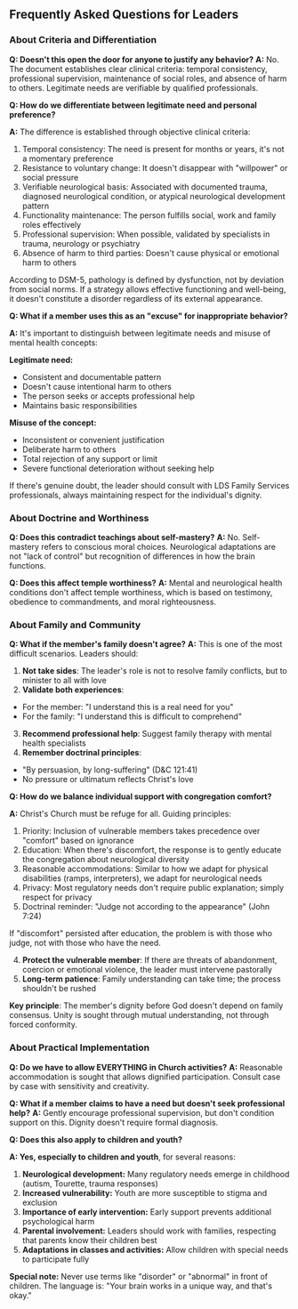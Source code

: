 ## Frequently Asked Questions for Leaders

### About Criteria and Differentiation

**Q: Doesn't this open the door for anyone to justify any behavior?**
**A:** No. The document establishes clear clinical criteria:
temporal consistency, professional supervision, maintenance
of social roles, and absence of harm to others. Legitimate needs
are verifiable by qualified professionals.

**Q: How do we differentiate between legitimate need and personal preference?**

**A:** The difference is established through objective clinical criteria:

1. Temporal consistency: The need is present for months or years, it's not a momentary preference
1. Resistance to voluntary change: It doesn't disappear with "willpower" or social pressure
1. Verifiable neurological basis: Associated with documented trauma, diagnosed neurological condition, or atypical neurological development pattern
1. Functionality maintenance: The person fulfills social, work and family roles effectively
1. Professional supervision: When possible, validated by specialists in trauma, neurology or psychiatry
1. Absence of harm to third parties: Doesn't cause physical or emotional harm to others

According to DSM-5, pathology is defined by dysfunction, not by deviation from social norms. If a strategy allows effective functioning and well-being, it doesn't constitute a disorder regardless of its external appearance.

**Q: What if a member uses this as an "excuse" for inappropriate behavior?**

**A:** It's important to distinguish between legitimate needs and misuse of mental health concepts:

**Legitimate need:**

- Consistent and documentable pattern
- Doesn't cause intentional harm to others
- The person seeks or accepts professional help
- Maintains basic responsibilities

**Misuse of the concept:**

- Inconsistent or convenient justification
- Deliberate harm to others
- Total rejection of any support or limit
- Severe functional deterioration without seeking help

If there's genuine doubt, the leader should consult with LDS Family Services professionals, always maintaining respect for the individual's dignity.

### About Doctrine and Worthiness

**Q: Does this contradict teachings about self-mastery?**
**A:** No. Self-mastery refers to conscious moral choices.
Neurological adaptations are not "lack of control" but
recognition of differences in how the brain functions.

**Q: Does this affect temple worthiness?**
**A:** Mental and neurological health conditions don't affect
temple worthiness, which is based on testimony, obedience
to commandments, and moral righteousness.



### About Family and Community

**Q: What if the member's family doesn't agree?**
**A:** This is one of the most difficult scenarios. Leaders should:

1. **Not take sides**: The leader's role is not to resolve family conflicts, but to minister to all with love
2. **Validate both experiences**:

- For the member: "I understand this is a real need for you"
- For the family: "I understand this is difficult to comprehend"

3. **Recommend professional help**: Suggest family therapy with mental health specialists
4. **Remember doctrinal principles**:

- "By persuasion, by long-suffering" (D&C 121:41)
- No pressure or ultimatum reflects Christ's love

**Q: How do we balance individual support with congregation comfort?**

**A:** Christ's Church must be refuge for all. Guiding principles:

1. Priority: Inclusion of vulnerable members takes precedence over "comfort" based on ignorance
2. Education: When there's discomfort, the response is to gently educate the congregation about neurological diversity
3. Reasonable accommodations: Similar to how we adapt for physical disabilities (ramps, interpreters), we adapt for neurological needs
4. Privacy: Most regulatory needs don't require public explanation; simply respect for privacy
5. Doctrinal reminder: "Judge not according to the appearance" (John 7:24)

If "discomfort" persisted after education, the problem is with those who judge, not with those who have the need.

4. **Protect the vulnerable member**: If there are threats of abandonment, coercion or emotional violence, the leader must intervene pastorally
5. **Long-term patience**: Family understanding can take time; the process shouldn't be rushed

**Key principle**: The member's dignity before God doesn't depend on family consensus. Unity is sought through mutual understanding, not through forced conformity.

### About Practical Implementation

**Q: Do we have to allow EVERYTHING in Church activities?**
**A:** Reasonable accommodation is sought that allows dignified participation.
Consult case by case with sensitivity and creativity.

**Q: What if a member claims to have a need but doesn't seek professional help?**
**A:** Gently encourage professional supervision, but don't
condition support on this. Dignity doesn't require formal
diagnosis.

**Q: Does this also apply to children and youth?**

**A: Yes, especially to children and youth**, for several reasons:

1. **Neurological development:** Many regulatory needs emerge in childhood (autism, Tourette, trauma responses)
2. **Increased vulnerability:** Youth are more susceptible to stigma and exclusion
3. **Importance of early intervention:** Early support prevents additional psychological harm
4. **Parental involvement:** Leaders should work with families, respecting that parents know their children best
5. **Adaptations in classes and activities:** Allow children with special needs to participate fully

**Special note:** Never use terms like "disorder" or "abnormal" in front of children. The language is: "Your brain works in a unique way, and that's okay."
